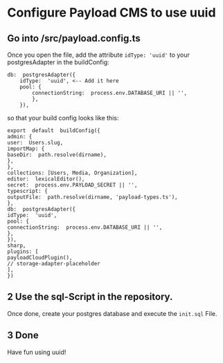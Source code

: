 # Configure Payload CMS to use uuid
## Go into /src/payload.config.ts
Once you open the file, add the attribute `idType: 'uuid'` to your postgresAdapter in the buildConfig:

    db:  postgresAdapter({
	    idType:  'uuid', <-- Add it here
	    pool: {
		    connectionString:  process.env.DATABASE_URI || '',
		    },
		}),
so that your build config looks like this:

    export  default  buildConfig({
    admin: {
    user:  Users.slug,
    importMap: {
    baseDir:  path.resolve(dirname),
    },
    },
    collections: [Users, Media, Organization],
    editor:  lexicalEditor(),
    secret:  process.env.PAYLOAD_SECRET || '',
    typescript: {
    outputFile:  path.resolve(dirname, 'payload-types.ts'),
    },
    db:  postgresAdapter({
    idType:  'uuid',
    pool: {
    connectionString:  process.env.DATABASE_URI || '',
    },
    }),
    sharp,
    plugins: [
    payloadCloudPlugin(),
    // storage-adapter-placeholder
    ],
    })
## 2 Use the sql-Script in the repository.
Once done, create your postgres database and execute the `init.sql` File.

## 3 Done
Have fun using uuid!
